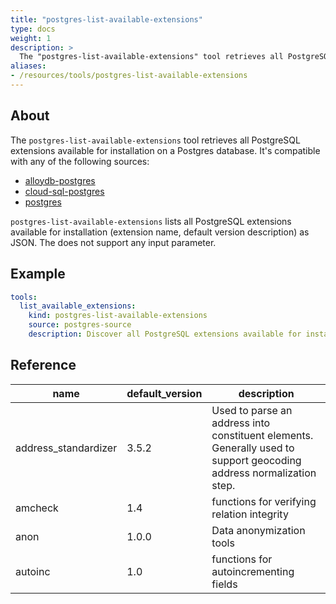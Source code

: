 ```yaml
---
title: "postgres-list-available-extensions"
type: docs
weight: 1
description: >
  The "postgres-list-available-extensions" tool retrieves all PostgreSQL extensions available for installation on a Postgres database.
aliases:
- /resources/tools/postgres-list-available-extensions
---
```


## About

The `postgres-list-available-extensions` tool retrieves all PostgreSQL
extensions available for installation on a Postgres database. It's compatible
with any of the following sources:

- [alloydb-postgres](../../sources/alloydb-pg.md)
- [cloud-sql-postgres](../../sources/cloud-sql-pg.md)
- [postgres](../../sources/postgres.md)

`postgres-list-available-extensions` lists all PostgreSQL extensions available
for installation (extension name, default version description) as JSON. The does
not support any input parameter.

## Example

```yaml
tools:
  list_available_extensions:
    kind: postgres-list-available-extensions
    source: postgres-source
    description: Discover all PostgreSQL extensions available for installation on this server, returning name, default_version, and description.
```

## Reference

| **name**             | **default_version** | **description**                                                                                                     |
|----------------------|---------------------|---------------------------------------------------------------------------------------------------------------------|
| address_standardizer | 3.5.2               | Used to parse an address into constituent elements. Generally used to support geocoding address normalization step. |
| amcheck              | 1.4                 | functions for verifying relation integrity                                                                          |
| anon                 | 1.0.0               | Data anonymization tools                                                                                            |
| autoinc              | 1.0                 | functions for autoincrementing fields                                                                               |
